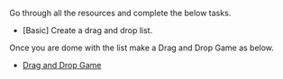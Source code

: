 Go through all the resources and complete the below tasks.

- [Basic] Create a drag and drop list.

Once you are dome with the list make a Drag and Drop Game as below.

- [Drag and Drop Game](https://codepen.io/Coding_Journey/full/LYPNmpe)
